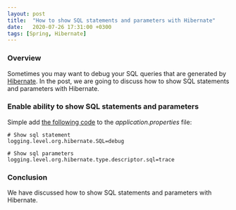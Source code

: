 ```yaml
---
layout: post
title:  "How to show SQL statements and parameters with Hibernate"
date:   2020-07-26 17:31:00 +0300
tags: [Spring, Hibernate]
---
```


### Overview

Sometimes you may want to debug your SQL queries that are generated by [Hibernate](https://hibernate.org/).
In the post, we are going to discuss how to show SQL statements and parameters with Hibernate.

### Enable ability to show SQL statements and parameters

Simple add [the following code](https://www.baeldung.com/sql-logging-spring-boot) to the *application.properties* file:

```
# Show sql statement
logging.level.org.hibernate.SQL=debug

# Show sql parameters
logging.level.org.hibernate.type.descriptor.sql=trace
```

### Conclusion

We have discussed how to show SQL statements and parameters with Hibernate.

